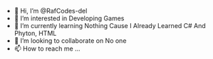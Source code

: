 - 👋 Hi, I’m @RafCodes-del
- 👀 I’m interested in Developing Games
- 🌱 I’m currently learning Nothing Cause I Already Learned C# And Phyton, HTML
- 💞️ I’m looking to collaborate on No one
- 📫 How to reach me ...

<!---
RafCodes-del/RafCodes-del is a ✨ special ✨ repository because its `README.md` (this file) appears on your GitHub profile.
You can click the Preview link to take a look at your changes.
--->
